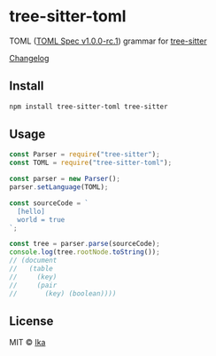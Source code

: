 # tree-sitter-toml

TOML ([TOML Spec v1.0.0-rc.1](https://github.com/toml-lang/toml/blob/v1.0.0-rc.1/versions/en/toml-v1.0.0-rc.1.md)) grammar for [tree-sitter](https://github.com/tree-sitter/tree-sitter)

[Changelog](https://github.com/ikatyang/tree-sitter-toml/blob/master/CHANGELOG.md)

## Install

```sh
npm install tree-sitter-toml tree-sitter
```

## Usage

```js
const Parser = require("tree-sitter");
const TOML = require("tree-sitter-toml");

const parser = new Parser();
parser.setLanguage(TOML);

const sourceCode = `
  [hello]
  world = true
`;

const tree = parser.parse(sourceCode);
console.log(tree.rootNode.toString());
// (document
//   (table
//     (key)
//     (pair
//       (key) (boolean))))
```

## License

MIT © [Ika](https://github.com/ikatyang)
